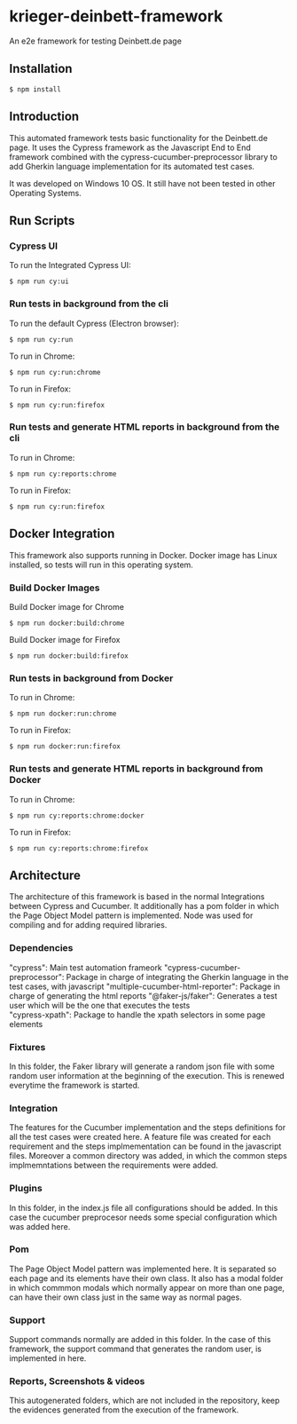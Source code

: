 # krieger-deinbett-framework

An e2e framework for testing Deinbett.de page

## Installation

```
$ npm install
```

## Introduction

This automated framework tests basic functionality for the Deinbett.de page. It uses the Cypress framework as the Javascript End to End framework combined with the cypress-cucumber-preprocessor library to add Gherkin language implementation for its automated test cases.

It was developed on Windows 10 OS. It still have not been tested in other Operating Systems.

## Run Scripts

### Cypress UI

To run the Integrated Cypress UI:

```
$ npm run cy:ui
```

### Run tests in background from the cli

To run the default Cypress (Electron browser):

```
$ npm run cy:run
```

To run in Chrome:

```
$ npm run cy:run:chrome
```

To run in Firefox:

```
$ npm run cy:run:firefox
```

### Run tests and generate HTML reports in background from the cli

To run in Chrome:

```
$ npm run cy:reports:chrome
```

To run in Firefox:

```
$ npm run cy:run:firefox
```

## Docker Integration

This framework also supports running in Docker. Docker image has Linux installed, so tests will run in this operating system.

### Build Docker Images 

Build Docker image for Chrome

```
$ npm run docker:build:chrome
```

Build Docker image for Firefox

```
$ npm run docker:build:firefox
```
### Run tests in background from Docker

To run in Chrome:

```
$ npm run docker:run:chrome
```

To run in Firefox:

```
$ npm run docker:run:firefox
```

### Run tests and generate HTML reports in background from Docker

To run in Chrome:

```
$ npm run cy:reports:chrome:docker
```

To run in Firefox:

```
$ npm run cy:reports:chrome:firefox
```

## Architecture

The architecture of this framework is based in the normal Integrations between Cypress and Cucumber. It additionally has a pom folder in which the Page Object Model pattern is implemented. Node was used for compiling and for adding required libraries.

### Dependencies

"cypress": Main test automation frameork
"cypress-cucumber-preprocessor": Package in charge of integrating the Gherkin language in the test cases, with javascript
"multiple-cucumber-html-reporter": Package in charge of generating the html reports
"@faker-js/faker": Generates a test user which will be the one that executes the tests    
"cypress-xpath": Package to handle the xpath selectors in some page elements

### Fixtures

In this folder, the Faker library will generate a random json file with some random user information at the beginning of the execution. This is renewed everytime the framework is started.

### Integration

The features for the Cucumber implementation and the steps definitions for all the test cases were created here. A feature file was created for each requirement and the steps implmementation can be found in the javascript files. Moreover a common directory was added, in which the common steps implmemntations between the requirements were added.

### Plugins

In this folder, in the index.js file all configurations should be added. In this case the cucumber preprocesor needs some special configuration which was added here.

### Pom

The Page Object Model pattern was implemented here. It is separated so each page and its elements have their own class. It also has a modal folder in which commmon modals which normally appear on more than one page, can have their own class just in the same way as normal pages.

### Support

Support commands normally are added in this folder. In the case of this framework, the support command that generates the random user, is implemented in here.

### Reports, Screenshots & videos

This autogenerated folders, which are not included in the repository, keep the evidences generated from the execution of the framework.

